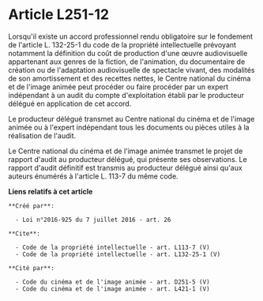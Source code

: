 # Article L251-12

Lorsqu'il existe un accord professionnel rendu obligatoire sur le fondement de l'article L. 132-25-1 du code de la propriété
intellectuelle prévoyant notamment la définition du coût de production d'une œuvre audiovisuelle appartenant aux genres de la
fiction, de l'animation, du documentaire de création ou de l'adaptation audiovisuelle de spectacle vivant, des modalités de
son amortissement et des recettes nettes, le Centre national du cinéma et de l'image animée peut procéder ou faire procéder
par un expert indépendant à un audit du compte d'exploitation établi par le producteur délégué en application de cet accord. 

Le producteur délégué transmet au Centre national du cinéma et de l'image animée ou à l'expert indépendant tous les documents
ou pièces utiles à la réalisation de l'audit. 

Le Centre national du cinéma et de l'image animée transmet le projet de rapport d'audit au producteur délégué, qui présente
ses observations. Le rapport d'audit définitif est transmis au producteur délégué ainsi qu'aux auteurs énumérés à l'article
L. 113-7 du même code.

**Liens relatifs à cet article**

	**Créé par**:

	  - Loi n°2016-925 du 7 juillet 2016 - art. 26

	**Cite**:

	  - Code de la propriété intellectuelle - art. L113-7 (V)
	  - Code de la propriété intellectuelle - art. L132-25-1 (V)

	**Cité par**:

	  - Code du cinéma et de l'image animée - art. D251-5 (V)
	  - Code du cinéma et de l'image animée - art. L421-1 (V)
